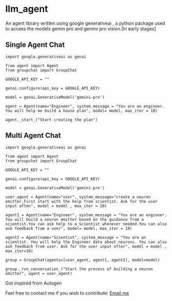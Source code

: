 # llm_agent
 An agent library written using google generativeai , a python package used to access the models gemin pro and gemini pro vision.[In early stages]

## Single Agent Chat

```
import google.generativeai as genai

from agent import Agent
from groupchat import GroupChat

GOOGLE_API_KEY = ""

genai.configure(api_key = GOOGLE_API_KEY)

model = genai.GenerativeModel('gemini-pro')

agent = Agent(name="Engineer", system_message = "You are an engineer. You will help me build a house plan", model= model, max_iter = 10)

agent._start_("Start creating the plan")
```

## Multi Agent Chat

```
import google.generativeai as genai

from agent import Agent
from groupchat import GroupChat

GOOGLE_API_KEY = ""

genai.configure(api_key = GOOGLE_API_KEY)

model = genai.GenerativeModel('gemini-pro')

user_agent = Agent(name="user", system_message="create a neuron emitter.First start with the help from scientist. Ask for the user input often", model = model , max_iter = 10)

agent1 = Agent(name="Engineer", system_message = "You are an engineer. You will build a neuron emitter based on the guidance from a scientist.You can ask help to a Scientist whenever needed.You can also ask feedback from a user", model= model, max_iter = 10)

agent2 = Agent(name="Scientist", system_message = "You are an scientist. You will help the Engineer data about neurons. You can also ask feedback from user. Ask for the user input ofter", model = model , max_iter=10)

group = GroupChat(agents=[user_agent, agent1, agent2], model=model)

group._run_conversation_("Start the process of building a neuron emitter", agent = user_agent)
```


Got inspired from Autogen

Feel free to contact me if you wish to contribute: [Email me](mailto:example@gmail.com)





